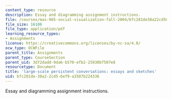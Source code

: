```yaml
---
content_type: resource
description: Essay and diagramming assignment instructions.
file: /courses/mas-965-social-visualization-fall-2004/bfc281de38a22cd56ef9a3507b224336_assn6.pdf
file_size: 16106
file_type: application/pdf
learning_resource_types:
- Assignments
license: https://creativecommons.org/licenses/by-nc-sa/4.0/
ocw_type: OCWFile
parent_title: Assignments
parent_type: CourseSection
parent_uid: 3d72dadd-9da6-b570-efb2-25930bf507e8
resourcetype: Document
title: 'large-scale persistent conversations: essays and sketches'
uid: bfc281de-38a2-2cd5-6ef9-a3507b224336
---
```

Essay and diagramming assignment instructions.